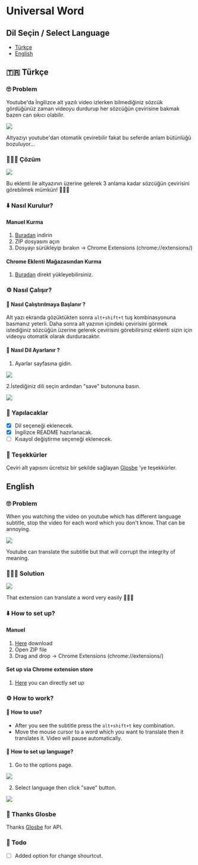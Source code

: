 # Universal Word

## Dil Seçin / Select Language
* [Türkçe](#-türkçe)
* [English](#english)

## 🇹🇷 Türkçe
### 🙄 Problem 
  Youtube'da İngilizce alt yazılı video izlerken bilmediğiniz sözcük gördüğünüz zaman videoyu durdurup her sözcüğün çevirisine bakmak bazen can sıkıcı olabilir.

  ![](https://user-images.githubusercontent.com/16020123/31394850-04471cdc-ade8-11e7-8c2d-dc500231ec33.gif)

  Altyazıyı youtube'dan otomatik çevirebilir fakat bu seferde anlam bütünlüğü bozuluyor...


### 🎊🎉🎈 Çözüm

  ![](https://user-images.githubusercontent.com/16020123/31394887-188f5a6a-ade8-11e7-9883-9f26ade57830.gif)
  
  Bu eklenti ile altyazının üzerine gelerek 3 anlama kadar sözcüğün çevirisini görebilmek mümkün! 🎊🎉🎈

### ⬇️ Nasıl Kurulur?

  #### Manuel Kurma
  1. [Buradan](https://github.com/yasinguzel/universal-word/releases/download/v1.2.1/universal-wordv1.2.1.zip) indirin
  2. ZIP dosyasını açın
  3. Dosyayı sürükleyip bırakın -> Chrome Extensions (chrome://extensions/)

  #### Chrome Eklenti Mağazasından Kurma
  1. [Buradan](https://chrome.google.com/webstore/detail/universal-word/gpdfbmcmghechfppnckabnhojmogdifl?hl=en) direkt yükleyebilirsiniz.

### ⚙️ Nasıl Çalışır?
#### 🏁 Nasıl Çalıştırılmaya Başlanır ?
  Alt yazı ekranda gözüktükten sonra `alt+shift+t` tuş kombinasyonuna basmanız yeterli. Daha sonra alt yazının içindeki çevirisini görmek istediğiniz sözcüğün üzerine gelerek çevirisini görebilirsiniz eklenti sizin için videoyu otomatik olarak durduracaktır.
  
#### 👅 Nasıl Dil Ayarlanır ?
  1. Ayarlar sayfasına gidin.
  
  ![](https://user-images.githubusercontent.com/16020123/31394709-aaac26d6-ade7-11e7-8fa4-b08d9a3042da.png)
  
  2.İstediğiniz dili seçin ardından "save" butonuna basın.
  
  ![](https://user-images.githubusercontent.com/16020123/31394736-ba99037a-ade7-11e7-9e60-3a457bb6d607.png)
  
### 📝 Yapılacaklar

- [x] Dil seçeneği eklenecek.
- [x] İngilizce README hazırlanacak.
- [ ] Kısayol değiştirme seçeneği eklenecek.

### 👏 Teşekkürler
Çeviri alt yapısını ücretsiz bir şekilde sağlayan [Glosbe](https://glosbe.com/) 'ye teşekkürler.

## English

### 🙄 Problem 
  When you watching the video on youtube which has different language subtitle, stop the video for each word which you don't know. That can be annoying.

  ![](https://user-images.githubusercontent.com/16020123/31394850-04471cdc-ade8-11e7-8c2d-dc500231ec33.gif)

  Youtube can translate the subtitle but that will corrupt the integrity of meaning.

### 🎊🎉🎈 Solution

  ![](https://user-images.githubusercontent.com/16020123/31394887-188f5a6a-ade8-11e7-9883-9f26ade57830.gif)
  
  That extension can translate a word very easily 🎊🎉🎈

### ⬇️ How to set up?

  #### Manuel
  1. [Here](https://github.com/yasinguzel/universal-word/releases/download/v1.2.1/universal-wordv1.2.1.zip) download
  2. Open ZIP file
  3. Drag and drop -> Chrome Extensions (chrome://extensions/)

  #### Set up via Chrome extension store
  1. [Here](https://chrome.google.com/webstore/detail/universal-word/gpdfbmcmghechfppnckabnhojmogdifl?hl=en) you can directly set up

### ⚙️ How to work?
  #### 🏁 How to use?
  * After you see the subtitle press the `alt+shift+t` key combination. 
  * Move the mouse cursor to a word which you want to translate then it translates it. 
  Video will pause automatically.

  #### 👅 How to set up language?
  1. Go to the options page.

  ![](https://user-images.githubusercontent.com/16020123/31394709-aaac26d6-ade7-11e7-8fa4-b08d9a3042da.png)

  2. Select language then click "save" button.

  ![](https://user-images.githubusercontent.com/16020123/31394736-ba99037a-ade7-11e7-9e60-3a457bb6d607.png)

### 👏 Thanks Glosbe
Thanks [Glosbe](https://glosbe.com/) for API.

### 📝 Todo

- [ ] Added option for change shourtcut.


